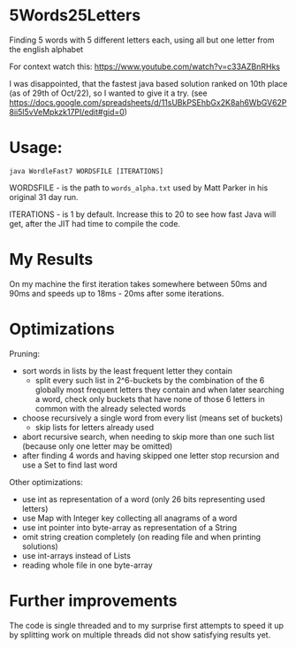 # 5Words25Letters
Finding 5 words with 5 different letters each, using all but one letter from the english alphabet

For context watch this: https://www.youtube.com/watch?v=c33AZBnRHks

I was disappointed, that the fastest java based solution ranked on 10th place (as of 29th of Oct/22), so I wanted to give it a try.
(see https://docs.google.com/spreadsheets/d/11sUBkPSEhbGx2K8ah6WbGV62P8ii5l5vVeMpkzk17PI/edit#gid=0)

# Usage:
`java WordleFast7 WORDSFILE [ITERATIONS]`

WORDSFILE - is the path to `words_alpha.txt` used by Matt Parker in his original 31 day run.

ITERATIONS - is 1 by default. Increase this to 20 to see how fast Java will get, after the JIT had time to compile the code.

# My Results
On my machine the first iteration takes somewhere between 50ms and 90ms and speeds up to 18ms - 20ms after some iterations.

# Optimizations

Pruning:
* sort words in lists by the least frequent letter they contain
  * split every such list in 2^6-buckets by the combination of the 6 globally most frequent letters they contain and when later searching a word, check only buckets that have none of those 6 letters in common with the already selected words
* choose recursively a single word from every list (means set of buckets)
  * skip lists for letters already used
* abort recursive search, when needing to skip more than one such list (because only one letter may be omitted)
* after finding 4 words and having skipped one letter stop recursion and use a Set to find last word

Other optimizations:
* use int as representation of a word (only 26 bits representing used letters)
* use Map with Integer key collecting all anagrams of a word
* use int pointer into byte-array as representation of a String
* omit string creation completely (on reading file and when printing solutions)
* use int-arrays instead of Lists
* reading whole file in one byte-array

# Further improvements
The code is single threaded and to my surprise first attempts to speed it up by splitting work on multiple threads did not show satisfying results yet.
